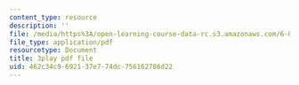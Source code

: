 ```yaml
---
content_type: resource
description: ''
file: /media/https%3A/open-learning-course-data-rc.s3.amazonaws.com/6-046j-design-and-analysis-of-algorithms-spring-2015/462c34c9692137e774dc756162786d22_w_-SX4vR53M.pdf
file_type: application/pdf
resourcetype: Document
title: 3play pdf file
uid: 462c34c9-6921-37e7-74dc-756162786d22
---
```

